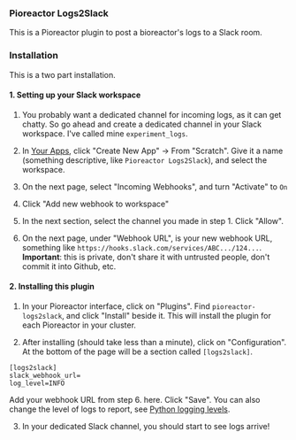 ### Pioreactor Logs2Slack

This is a Pioreactor plugin to post a bioreactor's logs to a Slack room.

### Installation

This is a two part installation.

#### 1. Setting up your Slack workspace

1. You probably want a dedicated channel for incoming logs, as it can get chatty. So go ahead
and create a dedicated channel in your Slack workspace. I've called mine `experiment_logs`.

2. In [Your Apps](https://api.slack.com/apps/), click "Create New App" -> From "Scratch". Give it a name (something descriptive, like `Pioreactor Logs2Slack`), and select the workspace.

3. On the next page, select "Incoming Webhooks", and turn "Activate" to `On`

4. Click "Add new webhook to workspace"

5. In the next section, select the channel you made in step 1. Click "Allow".

6. On the next page, under "Webhook URL", is your new webhook URL, something like `https://hooks.slack.com/services/ABC.../124...`. **Important**: this is private, don't share it with untrusted people, don't commit it into Github, etc.


#### 2. Installing this plugin

1. In your Pioreactor interface, click on "Plugins". Find `pioreactor-logs2slack`, and click "Install" beside it. This will install the plugin for each Pioreactor in your cluster.

2. After installing (should take less than a minute), click on "Configuration". At the bottom of the page will be a section called `[logs2slack]`.

```
[logs2slack]
slack_webhook_url=
log_level=INFO
```

Add your webhook URL from step 6. here. Click "Save". You can also change the level of logs to report, see [Python logging levels](https://docs.python.org/3/library/logging.html#logging-levels).

3. In your dedicated Slack channel, you should start to see logs arrive!
